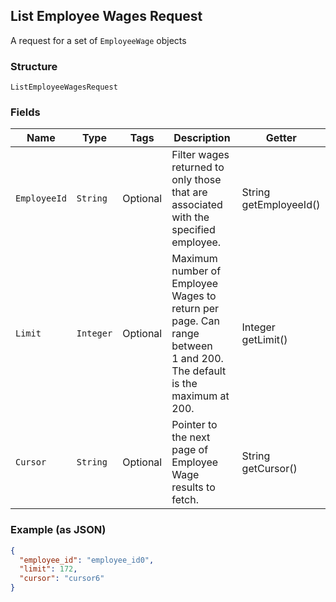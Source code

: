 ## List Employee Wages Request

A request for a set of `EmployeeWage` objects

### Structure

`ListEmployeeWagesRequest`

### Fields

| Name | Type | Tags | Description | Getter |
|  --- | --- | --- | --- | --- |
| `EmployeeId` | `String` | Optional | Filter wages returned to only those that are associated with the specified employee. | String getEmployeeId() |
| `Limit` | `Integer` | Optional | Maximum number of Employee Wages to return per page. Can range between<br>1 and 200. The default is the maximum at 200. | Integer getLimit() |
| `Cursor` | `String` | Optional | Pointer to the next page of Employee Wage results to fetch. | String getCursor() |

### Example (as JSON)

```json
{
  "employee_id": "employee_id0",
  "limit": 172,
  "cursor": "cursor6"
}
```

